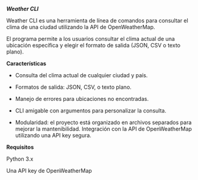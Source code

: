 
***Weather CLI***

Weather CLI es una herramienta de línea de comandos para consultar el clima de una ciudad utilizando la API de OpenWeatherMap.

El programa permite a los usuarios consultar el clima actual de una ubicación específica y elegir el formato de salida (JSON, CSV o texto plano).

**Características**

* Consulta del clima actual de cualquier ciudad y país.

* Formatos de salida: JSON, CSV, o texto plano.

* Manejo de errores para ubicaciones no encontradas.

* CLI amigable con argumentos para personalizar la consulta.

* Modularidad: el proyecto está organizado en archivos separados para mejorar la mantenibilidad.
Integración con la API de OpenWeatherMap utilizando una API key segura.

**Requisitos**

Python 3.x

Una API key de OpenWeatherMap